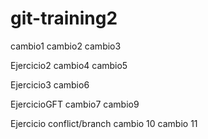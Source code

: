 # git-training2
cambio1
cambio2
cambio3

Ejercicio2
cambio4
cambio5

Ejercicio3
cambio6

EjercicioGFT
cambio7
cambio9

Ejercicio conflict/branch
cambio 10
cambio 11